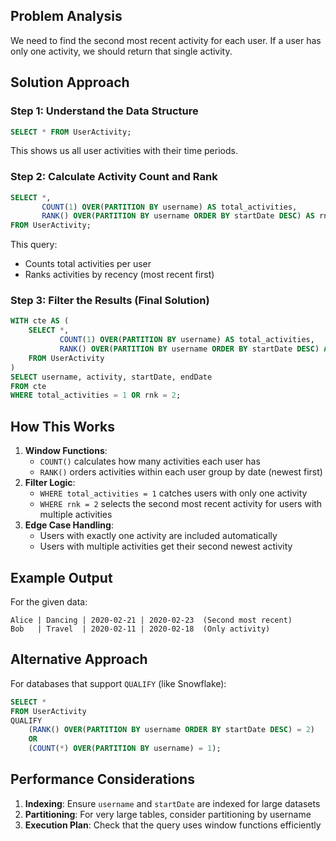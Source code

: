 ## Problem Analysis

We need to find the second most recent activity for each user. If a user has only one activity, we should return that single activity.

## Solution Approach

### Step 1: Understand the Data Structure

```SQL
SELECT * FROM UserActivity;
```

This shows us all user activities with their time periods.

### Step 2: Calculate Activity Count and Rank

```SQL
SELECT *,
       COUNT(1) OVER(PARTITION BY username) AS total_activities,
       RANK() OVER(PARTITION BY username ORDER BY startDate DESC) AS rnk
FROM UserActivity;
```

This query:

- Counts total activities per user
- Ranks activities by recency (most recent first)

### Step 3: Filter the Results (Final Solution)

```SQL
WITH cte AS (
    SELECT *,
           COUNT(1) OVER(PARTITION BY username) AS total_activities,
           RANK() OVER(PARTITION BY username ORDER BY startDate DESC) AS rnk
    FROM UserActivity
)
SELECT username, activity, startDate, endDate
FROM cte
WHERE total_activities = 1 OR rnk = 2;
```

## How This Works

1. **Window Functions**:
    - `COUNT()` calculates how many activities each user has
    - `RANK()` orders activities within each user group by date (newest first)
2. **Filter Logic**:
    - `WHERE total_activities = 1` catches users with only one activity
    - `WHERE rnk = 2` selects the second most recent activity for users with multiple activities
3. **Edge Case Handling**:
    - Users with exactly one activity are included automatically
    - Users with multiple activities get their second newest activity

## Example Output

For the given data:

```Plain
Alice | Dancing | 2020-02-21 | 2020-02-23  (Second most recent)
Bob   | Travel  | 2020-02-11 | 2020-02-18  (Only activity)
```

## Alternative Approach

For databases that support `QUALIFY` (like Snowflake):

```SQL
SELECT *
FROM UserActivity
QUALIFY
    (RANK() OVER(PARTITION BY username ORDER BY startDate DESC) = 2)
    OR
    (COUNT(*) OVER(PARTITION BY username) = 1);
```

## Performance Considerations

1. **Indexing**: Ensure `username` and `startDate` are indexed for large datasets
2. **Partitioning**: For very large tables, consider partitioning by username
3. **Execution Plan**: Check that the query uses window functions efficiently